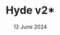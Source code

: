 ---
# file: _projects/hyde-v2.md
layout:      project
title:       Hyde v2*
date:        12 June 2024
screenshot:
  src:       /assets/images/Raspberry Pi Kubernetes Cluster.png
  srcset:
    1920w:   /assets/images/Raspberry Pi Kubernetes Cluster.png
caption:     Hyde is a brazen two-column Jekyll theme.
description: >
  Hyde is a brazen two-column [Jekyll](http://jekyllrb.com) theme.
  It's based on [Poole](http://getpoole.com), the Jekyll butler.
links:
  - title:   Demo
    url:     http://hyde.getpoole.com
  - title:   Source
    url:     https://github.com/poole/hyde
featured:    false
---